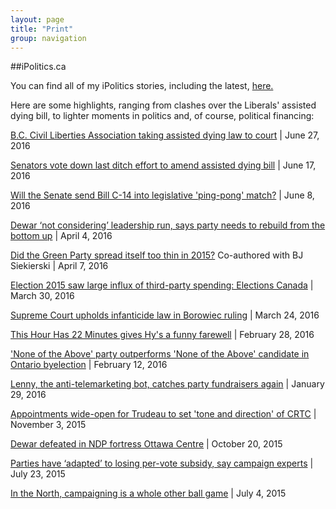 ```yaml
---
layout: page
title: "Print"
group: navigation
---
```



##iPolitics.ca
<br>

You can find all of my iPolitics stories, including the latest, [here.](http://ipolitics.ca/author/kyle-duggan/)


Here are some highlights, ranging from clashes over the Liberals' assisted dying bill, to lighter moments in politics and, of course, political financing:

[B.C. Civil Liberties Association taking assisted dying law to court](http://ipolitics.ca/2016/06/27/b-c-civil-liberties-association-taking-assisted-dying-law-to-court/) | June 27, 2016
<br>

[Senators vote down last ditch effort to amend assisted dying bill](http://ipolitics.ca/2016/06/17/senators-vote-down-last-ditch-effort-to-amend-assisted-dying-bill/) | June 17, 2016
<br>

[Will the Senate send Bill C-14 into legislative 'ping-pong' match?](http://ipolitics.ca/2016/06/08/will-the-senate-send-bill-c-14-into-legislative-ping-pong-match/) | June 8, 2016
<br>

[Dewar ‘not considering’ leadership run, says party needs to rebuild from the bottom up](http://ipolitics.ca/2016/04/28/dewar-not-ruling-out-leadership-run-says-party-needs-to-rebuild-from-the-bottom-up/?nnw-99202) | April 4, 2016
<br>

[Did the Green Party spread itself too thin in 2015?](http://ipolitics.ca/2016/04/07/did-the-green-party-spread-itself-too-thin-in-2015/) Co-authored with BJ Siekierski | April 7, 2016
<br>

[Election 2015 saw large influx of third-party spending: Elections Canada](http://ipolitics.ca/2016/03/30/election-2015-saw-large-influx-of-third-party-spending-elections-canada/) | March 30, 2016
<br>

[Supreme Court upholds infanticide law in Borowiec ruling](http://ipolitics.ca/2016/03/24/supreme-court-upholds-infanticide-law-in-borowiec-ruling/) | March 24, 2016
<br>

[This Hour Has 22 Minutes gives Hy's a funny farewell](http://ipolitics.ca/2016/02/28/this-hour-has-22-minutes-gives-hys-a-funny-farewell/) | February 28, 2016
<br>

['None of the Above' party outperforms 'None of the Above' candidate in Ontario byelection](http://ipolitics.ca/2016/02/12/none-of-the-above-party-outperforms-none-of-the-above-candidate-in-ontario-byelection/) | February 12, 2016
<br>

[Lenny, the anti-telemarketing bot, catches party fundraisers again](http://ipolitics.ca/2016/01/29/lenny-the-anti-telemarketing-bot-catches-party-fundraisers-again/) | January 29, 2016
<br>

[Appointments wide-open for Trudeau to set 'tone and direction' of CRTC](http://ipolitics.ca/2015/11/03/appointments-wide-open-for-trudeau-to-set-tone-and-direction-of-crtc/) | November 3, 2015
<br>

[Dewar defeated in NDP fortress Ottawa Centre](http://ipolitics.ca/2015/10/20/dewar-defeated-in-ndp-fortress-ottawa-centre/) | October 20, 2015
<br>

[Parties have ‘adapted’ to losing per-vote subsidy, say campaign experts](http://ipolitics.ca/2015/07/23/parties-have-adapted-to-losing-per-vote-subsidy-say-campaign-experts/) | July 23, 2015
<br>

[In the North, campaigning is a whole other ball game](http://ipolitics.ca/2015/07/04/in-the-north-campaigning-is-a-whole-other-ball-game/") | July 4, 2015
<br>
